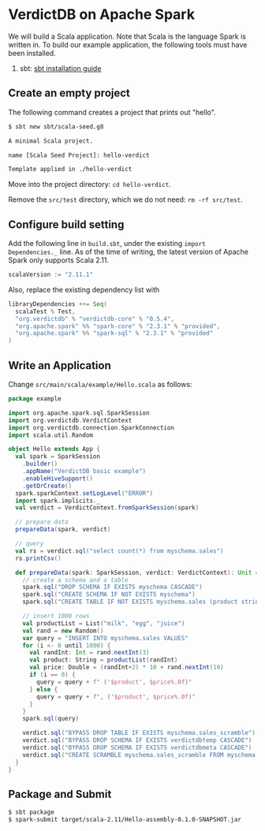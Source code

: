 # VerdictDB on Apache Spark


We will build a Scala application. Note that Scala is the language Spark is written in. To build our example application, the following tools must have been installed.

1. sbt: [sbt installation guide](https://www.scala-sbt.org/1.0/docs/Setup.html)


## Create an empty project

The following command creates a project that prints out "hello".

```bash
$ sbt new sbt/scala-seed.g8

A minimal Scala project.

name [Scala Seed Project]: hello-verdict

Template applied in ./hello-verdict
```

Move into the project directory: `cd hello-verdict`.

Remove the `src/test` directory, which we do not need: `rm -rf src/test`.



## Configure build setting

Add the following line in `build.sbt`, under the existing `import Dependencies._` line. As of the time of writing, the latest version of Apache Spark only supports Scala 2.11.

```scala
scalaVersion := "2.11.1"
```

Also, replace the existing dependency list with

```scala
libraryDependencies ++= Seq(
  scalaTest % Test,
  "org.verdictdb" % "verdictdb-core" % "0.5.4",
  "org.apache.spark" %% "spark-core" % "2.3.1" % "provided",
  "org.apache.spark" %% "spark-sql" % "2.3.1" % "provided"
)
```

## Write an Application

Change `src/main/scala/example/Hello.scala` as follows:

```scala
package example

import org.apache.spark.sql.SparkSession
import org.verdictdb.VerdictContext
import org.verdictdb.connection.SparkConnection
import scala.util.Random

object Hello extends App {
  val spark = SparkSession
    .builder()
    .appName("VerdictDB basic example")
    .enableHiveSupport()
    .getOrCreate()
  spark.sparkContext.setLogLevel("ERROR")
  import spark.implicits._
  val verdict = VerdictContext.fromSparkSession(spark)

  // prepare data
  prepareData(spark, verdict)

  // query
  val rs = verdict.sql("select count(*) from myschema.sales")
  rs.printCsv()

  def prepareData(spark: SparkSession, verdict: VerdictContext): Unit = {
    // create a schema and a table
    spark.sql("DROP SCHEMA IF EXISTS myschema CASCADE")
    spark.sql("CREATE SCHEMA IF NOT EXISTS myschema")
    spark.sql("CREATE TABLE IF NOT EXISTS myschema.sales (product string, price double)")

    // insert 1000 rows
    val productList = List("milk", "egg", "juice")
    val rand = new Random()
    var query = "INSERT INTO myschema.sales VALUES"
    for (i <- 0 until 1000) {
      val randInt: Int = rand.nextInt(3)
      val product: String = productList(randInt)
      val price: Double = (randInt+2) * 10 + rand.nextInt(10)
      if (i == 0) {
        query = query + f" ('$product', $price%.0f)"
      } else {
        query = query + f", ('$product', $price%.0f)"
      }
    }
    spark.sql(query)

    verdict.sql("BYPASS DROP TABLE IF EXISTS myschema.sales_scramble")
    verdict.sql("BYPASS DROP SCHEMA IF EXISTS verdictdbtemp CASCADE")
    verdict.sql("BYPASS DROP SCHEMA IF EXISTS verdictdbmeta CASCADE")
    verdict.sql("CREATE SCRAMBLE myschema.sales_scramble FROM myschema.sales BLOCKSIZE 100")
  }
}
```


## Package and Submit

```bash
$ sbt package
$ spark-submit target/scala-2.11/Hello-assembly-0.1.0-SNAPSHOT.jar
```
